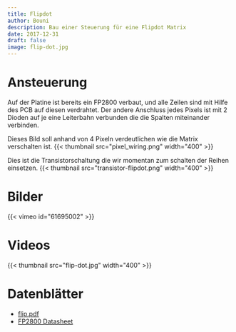```yaml
---
title: Flipdot
author: Bouni
description: Bau einer Steuerung für eine Flipdot Matrix
date: 2017-12-31
draft: false
image: flip-dot.jpg
---
```


# Ansteuerung

Auf der Platine ist bereits ein FP2800 verbaut, und alle Zeilen sind mit Hilfe des PCB auf diesen verdrahtet.
Der andere Anschluss jedes Pixels ist mit 2 Dioden auf je eine Leiterbahn verbunden die die Spalten miteinander verbinden.

Dieses Bild soll anhand von 4 Pixeln verdeutlichen wie die Matrix verschalten ist.
{{< thumbnail src="pixel_wiring.png" width="400" >}}

Dies ist die Transistorschaltung die wir momentan zum schalten der Reihen einsetzen.
{{< thumbnail src="transistor-flipdot.png" width="400" >}}

# Bilder
{{< vimeo id="61695002" >}}

# Videos
{{< thumbnail src="flip-dot.jpg" width="400" >}}

# Datenblätter

  * [flip.pdf](flip.pdf)
  * [FP2800 Datasheet](fp2800-datasheet.pdf)



